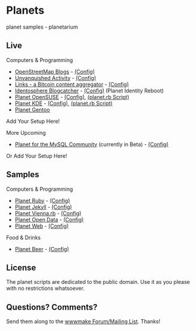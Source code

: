 # Planets

planet samples - planetarium


## Live

Computers & Programming

- [OpenStreetMap Blogs](https://blogs.openstreetmap.org) - [(Config)](https://github.com/gravitystorm/blogs.osm.org)
- [Unvanquished Activity](https://unvanquished.net/activity/) - [(Config)](https://github.com/Unvanquished/pluto-devfeeds)
- [Links - a Bitcoin content aggregator](https://bitcoinwords.github.io/links/docs/planet.news.html) - [(Config)](https://github.com/bitcoinwords/links)
- [Identosphere Blogcatcher](https://identosphere.net/blogcatcher/) - [(Config)](https://github.com/identosphere/identity-blogcatcher) (Planet Identity Reboot)
- [Planet OpenSUSE](https://planet.opensuse.org) - [(Config)](https://github.com/opensuse/planet-o-o), [(planet.rb Script)](https://github.com/openSUSE/planet-o-o/blob/master/bin/jekyll-planet.rb)
- [Planet KDE](https://planet.kde.org) - [(Config)](https://invent.kde.org/websites/planet-kde-org), [(planet.rb Script)](https://invent.kde.org/websites/planet-kde-org/-/blob/master/bin/jekyll-planet.rb)
- [Planet Gentoo](https://planet.gentoo.org) 

Add Your Setup Here!

More Upcoming 

- [Planet for the MySQL Community](http://planet-beta-pluto.oursqlcommunity.org/) (currently in Beta) - [(Config)](https://github.com/oursqlcommunity-org/planet)

Or Add Your Setup Here!


## Samples

Computers & Programming

- [Planet Ruby](http://planetruby.herokuapp.com) - [(Config)](https://github.com/planetruby/planet)
- [Planet Jekyll](http://planetjekyll.herokuapp.com) - [(Config)](https://github.com/planetjekyll/planet)
- [Planet Vienna.rb](http://viennarb.herokuapp.com) - [(Config)](https://github.com/vienna-rb/planet)
- [Planet Open Data](http://planetopendata.herokuapp.com) - [(Config)](https://github.com/feedreader/planet-opendata)
- [Planet Web](http://planetweb.herokuapp.com) - [(Config)](https://github.com/feedreader/planet-web)

Food & Drinks

- [Planet Beer](http://planetbeer.herokuapp.com) - [(Config)](https://github.com/planetbeer/planet)


## License

The planet scripts are dedicated to the public domain.
Use it as you please with no restrictions whatsoever.

## Questions? Comments?

Send them along to the [wwwmake Forum/Mailing List](http://groups.google.com/group/wwwmake).
Thanks!
